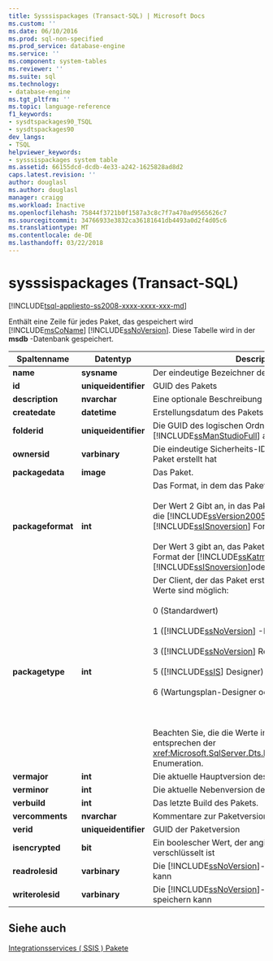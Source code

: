 ```yaml
---
title: Sysssispackages (Transact-SQL) | Microsoft Docs
ms.custom: ''
ms.date: 06/10/2016
ms.prod: sql-non-specified
ms.prod_service: database-engine
ms.service: ''
ms.component: system-tables
ms.reviewer: ''
ms.suite: sql
ms.technology:
- database-engine
ms.tgt_pltfrm: ''
ms.topic: language-reference
f1_keywords:
- sysdtspackages90_TSQL
- sysdtspackages90
dev_langs:
- TSQL
helpviewer_keywords:
- sysssispackages system table
ms.assetid: 66155dcd-dcdb-4e33-a242-1625828ad8d2
caps.latest.revision: ''
author: douglasl
ms.author: douglasl
manager: craigg
ms.workload: Inactive
ms.openlocfilehash: 75844f3721b0f1587a3c8c7f7a470ad9565626c7
ms.sourcegitcommit: 34766933e3832ca36181641db4493a0d2f4d05c6
ms.translationtype: MT
ms.contentlocale: de-DE
ms.lasthandoff: 03/22/2018
---
```

# <a name="sysssispackages-transact-sql"></a>sysssispackages (Transact-SQL)
[!INCLUDE[tsql-appliesto-ss2008-xxxx-xxxx-xxx-md](../../includes/tsql-appliesto-ss2008-xxxx-xxxx-xxx-md.md)]

  Enthält eine Zeile für jedes Paket, das gespeichert wird [!INCLUDE[msCoName](../../includes/msconame-md.md)] [!INCLUDE[ssNoVersion](../../includes/ssnoversion-md.md)]. Diese Tabelle wird in der **msdb** -Datenbank gespeichert.  
  
  
|Spaltenname|Datentyp|Description|  
|-----------------|---------------|-----------------|  
|**name**|**sysname**|Der eindeutige Bezeichner des Pakets.|  
|**id**|**uniqueidentifier**|GUID des Pakets|  
|**description**|**nvarchar**|Eine optionale Beschreibung des Pakets.|  
|**createdate**|**datetime**|Erstellungsdatum des Pakets|  
|**folderid**|**uniqueidentifier**|Die GUID des logischen Ordners, in dem das Paket von [!INCLUDE[ssManStudioFull](../../includes/ssmanstudiofull-md.md)] aufgelistet ist.|  
|**ownersid**|**varbinary**|Die eindeutige Sicherheits-ID des Benutzers, der das Paket erstellt hat|  
|**packagedata**|**image**|Das Paket.|  
|**packageformat**|**int**|Das Format, in dem das Paket gespeichert wird:<br /><br /> Der Wert 2 Gibt an, in das Paket gespeichert werden, die [!INCLUDE[ssVersion2005](../../includes/ssversion2005-md.md)] [!INCLUDE[ssISnoversion](../../includes/ssisnoversion-md.md)] Format.<br /><br /> Der Wert 3 gibt an, das Paket gespeichert wird, im Format der [!INCLUDE[ssKatmai](../../includes/sskatmai-md.md)] [!INCLUDE[ssISnoversion](../../includes/ssisnoversion-md.md)]oder höher.|  
|**packagetype**|**int**|Der Client, der das Paket erstellt hat. Die folgenden Werte sind möglich:<br /><br /> 0 (Standardwert)<br /><br /> 1 ([!INCLUDE[ssNoVersion](../../includes/ssnoversion-md.md)] -Import/Export-Assistent)<br /><br /> 3 ([!INCLUDE[ssNoVersion](../../includes/ssnoversion-md.md)] Replikation)<br /><br /> 5 ([!INCLUDE[ssIS](../../includes/ssis-md.md)] Designer)<br /><br /> 6 (Wartungsplan-Designer oder -Assistent).<br /><br /> <br /><br /> Beachten Sie, die die Werte in dieser Spalte entsprechen der <xref:Microsoft.SqlServer.Dts.Runtime.DTSPackageType> Enumeration.|  
|**vermajor**|**int**|Die aktuelle Hauptversion des Pakets.|  
|**verminor**|**int**|Die aktuelle Nebenversion des Pakets.|  
|**verbuild**|**int**|Das letzte Build des Pakets.|  
|**vercomments**|**nvarchar**|Kommentare zur Paketversion|  
|**verid**|**uniqueidentifier**|GUID der Paketversion|  
|**isencrypted**|**bit**|Ein boolescher Wert, der angibt, ob das Paket verschlüsselt ist|  
|**readrolesid**|**varbinary**|Die [!INCLUDE[ssNoVersion](../../includes/ssnoversion-md.md)]-Rolle, die Pakete laden kann|  
|**writerolesid**|**varbinary**|Die [!INCLUDE[ssNoVersion](../../includes/ssnoversion-md.md)]-Rolle, die Pakete speichern kann|  
  
## <a name="see-also"></a>Siehe auch  
 [Integrationsservices &#40; SSIS &#41; Pakete](../../integration-services/integration-services-ssis-packages.md)  
  
  
